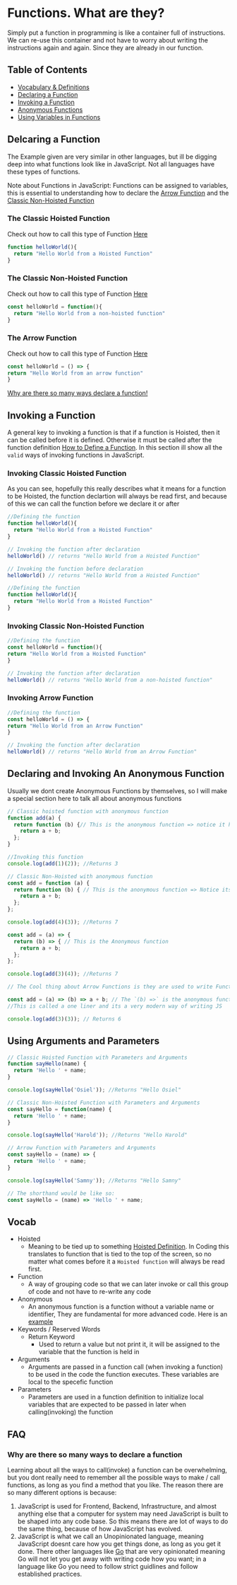 # Functions. What are they?

Simply put a function in programming is like a container full of instructions. We can re-use this container and not have to worry about writing the instructions again and again. Since they are already in our function.

## Table of Contents

- [Vocabulary & Definitions](#Vocab)
- [Declaring a Function](#Delcaring-a-Function)
- [Invoking a Function](#Invoking-a-Function)
- [Anonymous Functions](#declaring-and-invoking-an-anonymous-function)
- [Using Variables in Functions](#using-arguments-and-parameters)

## Delcaring a Function

The Example given are very similar in other languages, but ill be digging deep into what functions look like in JavaScript. Not all languages have these types of functions.

Note about Functions in JavaScript: Functions can be assigned to variables, this is essential to understanding how to declare the [Arrow Function](#The-Arrow-Function) and the [Classic Non-Hoisted Function](#The-Classic-Non-Hoisted-Function)

### The Classic Hoisted Function

Check out how to call this type of Function [Here](#Invoking-Classic-Hoisted-Function)

```JavaScript
function helloWorld(){
  return "Hello World from a Hoisted Function"
}
```

### The Classic Non-Hoisted Function

Check out how to call this type of Function [Here](#Invoking-Classic-Non-Hoisted-Function)

```JavaScript
const helloWorld = function(){
  return "Hello World from a non-hoisted function"
}
```

### The Arrow Function

Check out how to call this type of Function [Here](#Invoking-Arrow-Function)

```JavaScript
const helloWorld = () => {
return "Hello World from an arrow function"
}
```

[Why are there so many ways declare a function!](#why-are-there-so-many-ways-to-declare-a-function)

## Invoking a Function

A general key to invoking a function is that if a function is Hoisted, then it can be called before it is defined. Otherwise it must be called after the function definition [How to Define a Function](#delcaring-a-function). In this section ill show all the `valid` ways of invoking functions in JavaScript.

### Invoking Classic Hoisted Function

As you can see, hopefully this really describes what it means for a function to be Hoisted, the function declartion will always be read first, and because of this we can call the function before we declare it or after

```JavaScript
//Defining the function
function helloWorld(){
  return "Hello World from a Hoisted Function"
}

// Invoking the function after declaration
helloWorld() // returns "Hello World from a Hoisted Function"
```

```JavaScript
// Invoking the function before declaration
helloWorld() // returns "Hello World from a Hoisted Function"

//Defining the function
function helloWorld(){
  return "Hello World from a Hoisted Function"
}
```

### Invoking Classic Non-Hoisted Function

```JavaScript
//Defining the function
const helloWorld = function(){
return "Hello World from a Hoisted Function"
}

// Invoking the function after declaration
helloWorld() // returns "Hello World from a non-hoisted function"
```

### Invoking Arrow Function

```JavaScript
//Defining the function
const helloWorld = () => {
return "Hello World from an Arrow Function"
}

// Invoking the function after declaration
helloWorld() // returns "Hello World from an Arrow Function"
```

## Declaring and Invoking An Anonymous Function

Usually we dont create Anonymous Functions by themselves, so I will make a special section here to talk all about anonymous functions

```JavaScript
// Classic hoisted function with anonymous function
function add(a) {
  return function (b) {// This is the anonymous function => notice it has no variable name
    return a + b;
  };
}

//Invoking this function
console.log(add(1)(2)); //Returns 3
```

```JavaScript
// Classic Non-Hoisted with anonymous function
const add = function (a) {
  return function (b) { // This is the anonymous function => Notice its very similar to the example above
    return a + b;
  };
};

console.log(add(4)(3)); //Returns 7
```

```JavaScript
const add = (a) => {
  return (b) => { // This is the Anonymous function
    return a + b;
  };
};

console.log(add(3)(4)); //Returns 7

// The Cool thing about Arrow Functions is they are used to write Functions in shorthand like below

const add = (a) => (b) => a + b; // The `(b) =>` is the anonymous function
//This is called a one liner and its a very modern way of writing JS

console.log(add(3)(3)); // Returns 6
```

## Using Arguments and Parameters

```JavaScript
// Classic Hoisted Function with Parameters and Arguments
function sayHello(name) {
  return 'Hello ' + name;
}

console.log(sayHello('Osiel')); //Returns "Hello Osiel"
```

```JavaScript
// Classic Non-Hoisted Function with Parameters and Arguments
const sayHello = function(name) {
  return 'Hello ' + name;
}

console.log(sayHello('Harold')); //Returns "Hello Harold"
```

```JavaScript
// Arrow Function with Parameters and Arguments
const sayHello = (name) => {
  return 'Hello ' + name;
}

console.log(sayHello('Samny')); //Returns "Hello Samny"

// The shorthand would be like so:
const sayHello = (name) => 'Hello ' + name;
```

## Vocab

- Hoisted
  - Meaning to be tied up to something [Hoisted Definition](https://www.google.com/search?q=hoisted+definition&rlz=1C5GCEM_en&oq=hoist&aqs=chrome.0.69i59j69i57j46i433i512j0i131i433i512j46i175i199i512j46i131i199i433i465i512j0i512j0i131i433i512j0i512j46i175i199i512.1202j0j7&sourceid=chrome&ie=UTF-8). In Coding this translates to function that is tied to the top of the screen, so no matter what comes before it a `Hoisted function` will always be read first.
- Function
  - A way of grouping code so that we can later invoke or call this group of code and not have to re-write any code
- Anonymous
  - An anonymous function is a function without a variable name or identifier, They are fundamental for more advanced code. Here is an [example](#declaring-and-invoking-an-anonymous-function)
- Keywords / Reserved Words
  - Return Keyword
    - Used to return a value but not print it, it will be assigned to the variable that the function is held in
- Arguments
  - Arguments are passed in a function call (when invoking a function) to be used in the code the function executes. These variables are local to the specefic function
- Parameters
  - Parameters are used in a function definition to initialize local variables that are expected to be passed in later when calling(invoking) the function

## FAQ

### Why are there so many ways to declare a function

Learning about all the ways to call(invoke) a function can be overwhelming, but you dont really need to remember all the possible ways to make / call functions, as long as you find a method that you like. The reason there are so many different options is because:

1. JavaScript is used for Frontend, Backend, Infrastructure, and almost anything else that a computer for system may need JavaScript is built to be shaped into any code base. So this means there are lot of ways to do the same thing, because of how JavaScript has evolved.
2. JavaScript is what we call an Unopinionated language, meaning JavaScript doesnt care how you get things done, as long as you get it done. There other languages like [Go](https://go.dev/) that are very opinionated meaning Go will not let you get away with writing code how you want; in a language like Go you need to follow strict guidlines and follow established practices.
